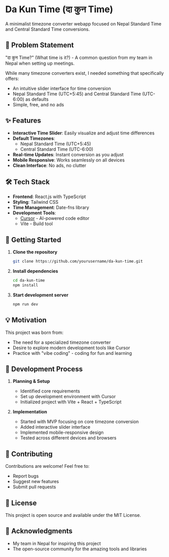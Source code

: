 # Da Kun Time (दा कुन Time)

A minimalist timezone converter webapp focused on Nepal Standard Time and Central Standard Time conversions.

## 🎯 Problem Statement

"दा कुन Time?" (What time is it?) - A common question from my team in Nepal when setting up meetings.

While many timezone converters exist, I needed something that specifically offers:
- An intuitive slider interface for time conversion
- Nepal Standard Time (UTC+5:45) and Central Standard Time (UTC-6:00) as defaults
- Simple, free, and no ads

## ✨ Features

- **Interactive Time Slider**: Easily visualize and adjust time differences
- **Default Timezones**: 
  - Nepal Standard Time (UTC+5:45)
  - Central Standard Time (UTC-6:00)
- **Real-time Updates**: Instant conversion as you adjust
- **Mobile Responsive**: Works seamlessly on all devices
- **Clean Interface**: No ads, no clutter

## 🛠️ Tech Stack

- **Frontend**: React.js with TypeScript
- **Styling**: Tailwind CSS
- **Time Management**: Date-fns library
- **Development Tools**: 
  - [Cursor](https://cursor.sh/) - AI-powered code editor
  - Vite - Build tool

## 🚀 Getting Started

1. **Clone the repository**
   ```bash
   git clone https://github.com/yourusername/da-kun-time.git
   ```

2. **Install dependencies**
   ```bash
   cd da-kun-time
   npm install
   ```

3. **Start development server**
   ```bash
   npm run dev
   ```

## 💡 Motivation

This project was born from:
- The need for a specialized timezone converter
- Desire to explore modern development tools like Cursor
- Practice with "vibe coding" - coding for fun and learning

## 🔄 Development Process

1. **Planning & Setup**
   - Identified core requirements
   - Set up development environment with Cursor
   - Initialized project with Vite + React + TypeScript

2. **Implementation**
   - Started with MVP focusing on core timezone conversion
   - Added interactive slider interface
   - Implemented mobile-responsive design
   - Tested across different devices and browsers

## 🤝 Contributing

Contributions are welcome! Feel free to:
- Report bugs
- Suggest new features
- Submit pull requests

## 📝 License

This project is open source and available under the MIT License.

## 🙏 Acknowledgments

- My team in Nepal for inspiring this project
- The open-source community for the amazing tools and libraries
